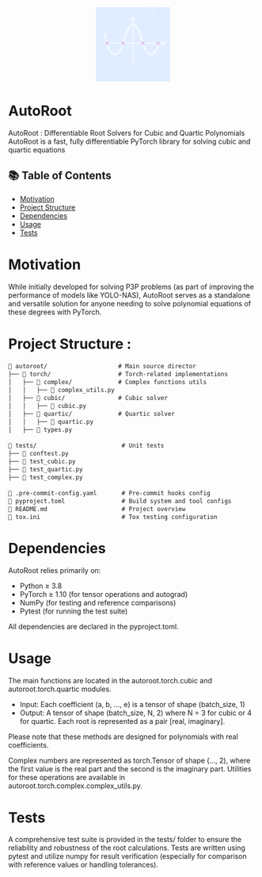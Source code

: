 <p align="center">
  <img src="logo.png" alt="Mon Projet" width="150">
</p>

# AutoRoot
AutoRoot : Differentiable Root Solvers for Cubic and Quartic Polynomials
AutoRoot is a fast, fully differentiable PyTorch library for solving cubic and quartic equations


## 📚 Table of Contents
- [Motivation](#motivation)
- [Project Structure](#project-structure)
- [Dependencies](#dependencies)
- [Usage](#usage)
- [Tests](#tests)

# Motivation
While initially developed for solving P3P problems (as part of improving the performance of models like YOLO-NAS), AutoRoot serves as a standalone and versatile solution for anyone needing to solve polynomial equations of these degrees with PyTorch.


# Project Structure :
```
📂 autoroot/                    # Main source director
├── 📁 torch/                   # Torch-related implementations
│   ├── 📁 complex/             # Complex functions utils
│   │   ├── 📄 complex_utils.py
│   ├── 📁 cubic/               # Cubic solver
│   │   ├── 📄 cubic.py
│   ├── 📁 quartic/             # Quartic solver
│   │   ├── 📄 quartic.py
│   ├── 📄 types.py

📂 tests/                        # Unit tests
├── 📄 conftest.py
├── 📄 test_cubic.py
├── 📄 test_quartic.py
├── 📄 test_complex.py

📄 .pre-commit-config.yaml       # Pre-commit hooks config
📄 pyproject.toml                # Build system and tool configs
📄 README.md                     # Project overview
📄 tox.ini                       # Tox testing configuration
```
# Dependencies
AutoRoot relies primarily on:
  - Python ≥ 3.8
  - PyTorch ≥ 1.10 (for tensor operations and autograd)
  - NumPy (for testing and reference comparisons)
  - Pytest (for running the test suite)

All dependencies are declared in the pyproject.toml.

# Usage
The main functions are located in the autoroot.torch.cubic and autoroot.torch.quartic modules.
  - Input: Each coefficient (a, b, ..., e) is a tensor of shape (batch_size, 1)
  - Output: A tensor of shape (batch_size, N, 2) where N = 3 for cubic or 4 for quartic.
        Each root is represented as a pair [real, imaginary].

Please note that these methods are designed for polynomials with real coefficients.

Complex numbers are represented as torch.Tensor of shape (..., 2), where the first value is the real part and the second is the imaginary part.
Utilities for these operations are available in autoroot.torch.complex.complex_utils.py.

# Tests
A comprehensive test suite is provided in the tests/ folder to ensure the reliability and robustness of the root calculations.
Tests are written using pytest and utilize numpy for result verification (especially for comparison with reference values or handling tolerances).
